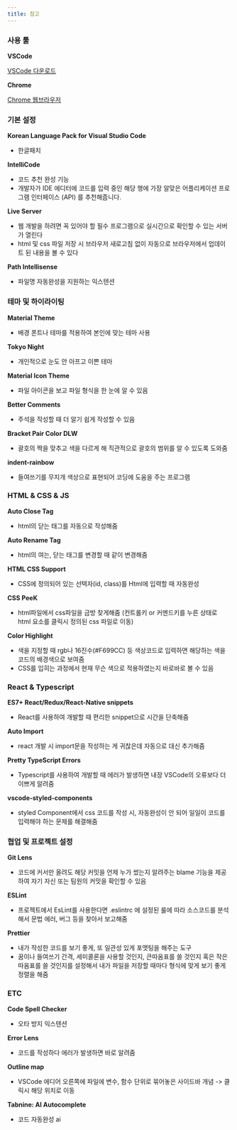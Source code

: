 ```yaml
---
title: 참고
---
```


### 사용 툴

**VSCode**

[VSCode 다운로드](https://code.visualstudio.com/download)

**Chrome**

[Chrome 웹브라우저](https://www.google.com/intl/ko_kr/chrome/)

### 기본 설정

**Korean Language Pack for Visual Studio Code**
- 한글패치

**IntelliCode**
- 코드 추천 완성 기능
- 개발자가 IDE 에디터에 코드를 입력 중인 해당 행에 가장 알맞은 어플리케이션 프로그램 인터페이스 (API) 를 추천해줍니다.

**Live Server**
- 웹 개발을 하려면 꼭 있어야 할 필수 프로그램으로 실시간으로 확인할 수 있는 서버가 열린다
- html 및 css 파일 저장 시 브라우저 새로고침 없이 자동으로 브라우저에서 업데이트 된 내용을 볼 수 있다

**Path Intellisense**
- 파일명 자동완성을 지원하는 익스텐션

### 테마 및 하이라이팅

**Material Theme**
- 배경 폰트나 테마를 적용하여 본인에 맞는 테마 사용

**Tokyo Night**
- 개인적으로 눈도 안 아프고 이쁜 테마

**Material Icon Theme**
- 파일 아이콘을 보고 파일 형식을 한 눈에 알 수 있음

**Better Comments**
- 주석을 작성할 때 더 알기 쉽게 작성할 수 있음

**Bracket Pair Color DLW**
- 괄호의 짝을 맞추고 색을 다르게 해 직관적으로 괄호의 범위를 알 수 있도록 도와줌

**indent-rainbow**
- 들여쓰기를 무지개 색상으로 표현되어 코딩에 도움을 주는 프로그램

### HTML & CSS & JS

**Auto Close Tag**
- html의 닫는 태그를 자동으로 작성해줌

**Auto Rename Tag**
- html의 여는, 닫는 태그를 변경할 때 같이 변경해줌

**HTML CSS Support**
- CSS에 정의되어 있는 선택자(id, class)를 Html에 입력할 때 자동완성 

**CSS PeeK**
- html파일에서 css파일을 금방 찾게해줌 (컨트롤키 or 커멘드키를 누른 상태로 html 요소를 클릭시 정의된 css 파일로 이동)

**Color Highlight**
- 색을 지정할 때 rgb나 16진수(#F699CC) 등 색상코드로 입력하면 해당하는 색을 코드의 배경색으로 보여줌
- CSS를 입히는 과정에서 현재 무슨 색으로 적용하였는지 바로바로 볼 수 있음

### React & Typescript

**ES7+ React/Redux/React-Native snippets**
- React를 사용하여 개발할 때 편리한 snippet으로 시간을 단축해줌 

**Auto Import**
- react 개발 시 import문을 작성하는 게 귀찮은데 자동으로 대신 추가해줌

**Pretty TypeScript Errors**
- Typescript를 사용하여 개발할 때 에러가 발생하면 내장 VSCode의 오류보다 더 이쁘게 알려줌

**vscode-styled-components**
- styled Component에서 css 코드를 작성 시, 자동완성이 안 되어 일일이 코드를 입력해야 하는 문제를 해결해줌

### 협업 및 프로젝트 설정

**Git Lens**
- 코드에 커서만 올려도 해당 커밋을 언제 누가 썼는지 알려주는 blame 기능을 제공하여 자기 자신 또는 팀원의 커밋을 확인할 수 있음

**ESLint**
- 프로젝트에서 EsLint를 사용한다면 .eslintrc 에 설정된 룰에 따라 소스코드를 분석해서 문법 에러, 버그 등을 찾아서 보고해줌

**Prettier**
- 내가 작성한 코드를 보기 좋게, 또 일관성 있게 포맷팅을 해주는 도구
- 꿈이나 들여쓰기 간격, 세미콜론을 사용할 것인지, 큰따옴표를 쓸 것인지 혹은 작은 따옴표를 쓸 것인지를 설정해서 내가 파일을 저장할 때마다 형식에 맞게 보기 좋게 정렬을 해줌

### ETC

**Code Spell Checker**
- 오타 방지 익스텐션

**Error Lens**
- 코드를 작성하다 에러가 발생하면 바로 알려줌 

**Outline map**
- VSCode 에디어 오른쪽에 파일에 변수, 함수 단위로 묶어놓은 사이드바 개념 -> 클릭시 해당 위치로 이동

**Tabnine: AI Autocomplete**
- 코드 자동완성 ai 
